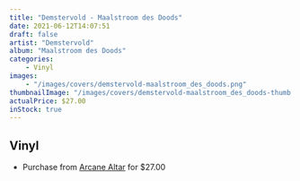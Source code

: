 ```yaml
---
title: "Demstervold - Maalstroom des Doods"
date: 2021-06-12T14:07:51
draft: false
artist: "Demstervold"
album: "Maalstroom des Doods"
categories:
    - Vinyl
images:
    - "/images/covers/demstervold-maalstroom_des_doods.png"
thumbnailImage: "/images/covers/demstervold-maalstroom_des_doods-thumb.png"
actualPrice: $27.00
inStock: true
---
```


## Vinyl
* Purchase from [Arcane Altar](https://arcanealtar.bigcartel.com/product/demstervold-maalstroom-des-doods-12-lp) for $27.00

